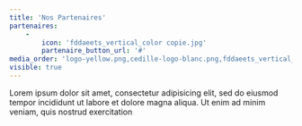 ```yaml
---
title: 'Nos Partenaires'
partenaires:
    -
        icon: 'fddaeets_vertical_color copie.jpg'
        partenaire_button_url: '#'
media_order: 'logo-yellow.png,cedille-logo-blanc.png,fddaeets_vertical_color copie.jpg'
visible: true
---
```


Lorem ipsum dolor sit amet, consectetur adipisicing elit, sed do eiusmod tempor incididunt ut labore et
dolore magna aliqua. Ut enim ad minim veniam, quis nostrud exercitation
